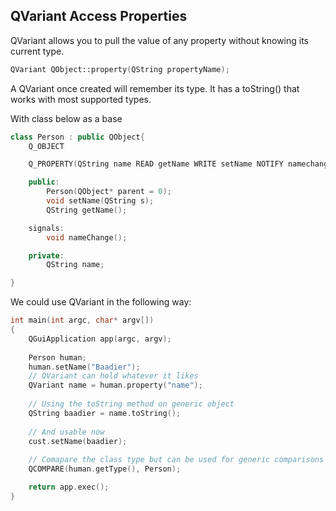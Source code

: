 ## QVariant Access Properties

QVariant allows you to pull the value of any property without knowing its current type.

```cpp
QVariant QObject::property(QString propertyName);
```

A QVariant once created will remember its type. It has a toString\(\) that works with most supported types.

With class below as a base

```cpp
class Person : public QObject{
    Q_OBJECT

    Q_PROPERTY(QString name READ getName WRITE setName NOTIFY namechange)

    public:
        Person(QObject* parent = 0);
        void setName(QString s);
        QString getName();

    signals:
        void nameChange();

    private:
        QString name;

}
```

We could use QVariant in the following way:

```cpp
int main(int argc, char* argv[])
{
    QGuiApplication app(argc, argv);
    
    Person human;
    human.setName("Baadier");
    // QVariant can hold whatever it likes
    QVariant name = human.property("name");
    
    // Using the toString method on generic object
    QString baadier = name.toString();
    
    // And usable now
    cust.setName(baadier);
    
    // Comapare the class type but can be used for generic comparisons
    QCOMPARE(human.getType(), Person);

    return app.exec();
}
```





